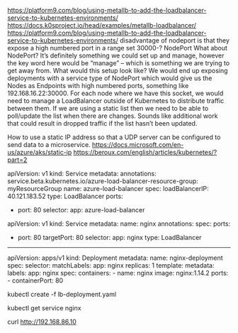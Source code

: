 https://platform9.com/blog/using-metallb-to-add-the-loadbalancer-service-to-kubernetes-environments/
https://docs.k0sproject.io/head/examples/metallb-loadbalancer/
https://platform9.com/blog/using-metallb-to-add-the-loadbalancer-service-to-kubernetes-environments/
disadvantage of nodeport is that they expose a high numbered port in a range set 30000-?
NodePort
What about NodePort? It’s definitely something we could set up and manage, however the key word here would be “manage” – which is something we are trying to get away from. What would this setup look like? We would end up exposing deployments with a service type of NodePort which would give us the Nodes as Endpoints with high numbered ports, something like 192.168.16.22:30000. For each node where we have this socket, we would need to manage a LoadBalancer outside of Kubernetes to distribute traffic between them. If we are using a static list then we need to be able to poll/update the list when there are changes. Sounds like additional work that could result in dropped traffic if the list hasn’t been updated.


How to use a static IP address so that a UDP server can be configured to send data to a microservice.
https://docs.microsoft.com/en-us/azure/aks/static-ip
https://beroux.com/english/articles/kubernetes/?part=2


apiVersion: v1
kind: Service
metadata:
  annotations:
    service.beta.kubernetes.io/azure-load-balancer-resource-group: myResourceGroup
  name: azure-load-balancer
spec:
  loadBalancerIP: 40.121.183.52
  type: LoadBalancer
  ports:
  - port: 80
  selector:
    app: azure-load-balancer


apiVersion: v1
kind: Service
metadata:
  name: nginx
  annotations:
spec:
  ports:
  - port: 80
    targetPort: 80
  selector:
    app: nginx
  type: LoadBalancer
---
apiVersion: apps/v1
kind: Deployment
metadata:
  name: nginx-deployment
spec:
  selector:
    matchLabels:
      app: nginx
  replicas: 1
  template:
    metadata:
      labels:
        app: nginx
    spec:
      containers:
      - name: nginx
        image: nginx:1.14.2
        ports:
        - containerPort: 80

kubectl create -f lb-deployment.yaml

kubectl get service nginx

curl http://192.168.86.10